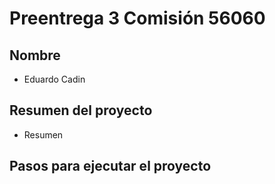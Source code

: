 # Preentrega 3 Comisión 56060

## Nombre

- Eduardo Cadin

## Resumen del proyecto

- Resumen

## Pasos para ejecutar el proyecto

